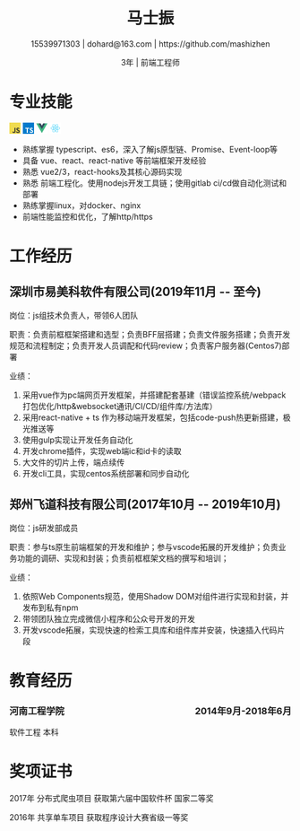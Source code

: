 # <center>马士振</center>

<center>
15539971303 | dohard@163.com | https://github.com/mashizhen

3年 | 前端工程师
</center>

# 专业技能

<code><img height="20" src="https://raw.githubusercontent.com/github/explore/80688e429a7d4ef2fca1e82350fe8e3517d3494d/topics/javascript/javascript.png"></code>
<code><img height="20" src="https://raw.githubusercontent.com/github/explore/80688e429a7d4ef2fca1e82350fe8e3517d3494d/topics/typescript/typescript.png"></code>
<code><img height="20" src="https://raw.githubusercontent.com/github/explore/80688e429a7d4ef2fca1e82350fe8e3517d3494d/topics/vue/vue.png"></code>
<code><img height="20" src="https://raw.githubusercontent.com/github/explore/80688e429a7d4ef2fca1e82350fe8e3517d3494d/topics/react/react.png"></code>

* 熟练掌握 typescript、es6，深入了解js原型链、Promise、Event-loop等
* 具备 vue、react、react-native 等前端框架开发经验
* 熟悉 vue2/3，react-hooks及其核心源码实现
* 熟悉 前端工程化。使用nodejs开发工具链；使用gitlab ci/cd做自动化测试和部署
* 熟练掌握linux，对docker、nginx
* 前端性能监控和优化，了解http/https

# 工作经历

## 深圳市易美科软件有限公司(2019年11月 -- 至今)

岗位：js组技术负责人，带领6人团队

职责：负责前框框架搭建和选型；负责BFF层搭建；负责文件服务搭建；负责开发规范和流程制定；负责开发人员调配和代码review；负责客户服务器(Centos7)部署

业绩：
1. 采用vue作为pc端网页开发框架，并搭建配套基建（错误监控系统/webpack打包优化/http&websocket通讯/CI/CD/组件库/方法库）
1. 采用react-native + ts 作为移动端开发框架，包括code-push热更新搭建，极光推送等
1. 使用gulp实现让开发任务自动化
1. 开发chrome插件，实现web端ic和id卡的读取
1. 大文件的切片上传，端点续传
1. 开发cli工具，实现centos系统部署和同步自动化

## 郑州飞道科技有限公司(2017年10月 -- 2019年10月)

岗位：js研发部成员

职责：参与ts原生前端框架的开发和维护；参与vscode拓展的开发维护；负责业务功能的调研、实现和封装；负责前框框架文档的撰写和培训；

业绩：
1. 依照Web Components规范，使用Shadow DOM对组件进行实现和封装，并发布到私有npm
2. 带领团队独立完成微信小程序和公众号开发的开发
3. 开发vscode拓展，实现快速的检索工具库和组件库并安装，快速插入代码片段


# 教育经历

### <div><b>河南工程学院</b><span style="float: right">2014年9月-2018年6月</span></div>

软件工程 本科

# 奖项证书

2017年 分布式爬虫项目 获取第六届中国软件杯 国家二等奖

2016年 共享单车项目 获取程序设计大赛省级一等奖


<!-- 
* 了解前端性能优化，了解http/https
webpack打包时间优化
前端性能监控和优化
大文件上传
vscode extends
webpack、jest、less、git、linux、docker
 -->

<!--
**MaShizhen/MaShizhen** is a ✨ _special_ ✨ repository because its `README.md` (this file) appears on your GitHub profile.

Here are some ideas to get you started:

- 🔭 I’m currently working on ...

- 👯 I’m looking to collaborate on ...
- 🤔 I’m looking for help with ...
- 💬 Ask me about ...
- 📫 How to reach me: ...
- 😄 Pronouns: ...
- ⚡ Fun fact: ...
-->
